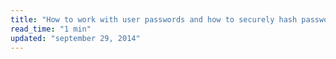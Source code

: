 ```yaml
---
title: "How to work with user passwords and how to securely hash passwords?"
read_time: "1 min"
updated: "september 29, 2014"
---
```


